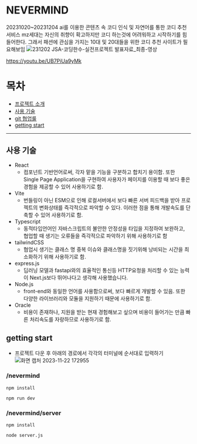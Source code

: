 # NEVERMIND
20231020~20231204
ai를 이용한 콘텐츠 속 코디 인식 및 자연어를 통한 코디 추천 서비스
mz세대는 자신의 취향이 확고하지만 코디 하는것에 어려워하고 시작하기를 힘들어한다. 그래서 패션에 관심을 가지는 10대 및 20대들을 위한 코디 추천 사이트가 필요해보임
![231202 JSA-코딩한수-실전프로젝트 발표자료_최종-영상](https://github.com/CDHANSOO/nevermind/assets/136785138/bd30b9fc-f9c2-4daf-92e6-c5e61137ebf1)

https://youtu.be/UB7PiUa9yMk

# 목차 
- [프로젝트 소개](#NEVERMIND)
- [사용 기술](#사용-기술)
- [git 협업룰](docs/projectRules.md)
- [getting start](#getting-start)

---

## 사용 기술
- React
  - 컴포넌트 기반언어로써, 각자 맡을 기능을 구분하고 합치기 용이함. 또한 Single Page Application을 구현하여 사용자가 페이지를 이용할 때 보다 좋은 경험을 제공할 수 있어 사용하기로 함.
- Vite
  - 번들링이 아닌 ESM으로 인해 로컬서버에서 보다 빠른 서버 피드백을 받아 프로젝트의 변화상태를 즉각적으로 파악할 수 있다. 이러한 점을 통해 개발속도를 단축할 수 있어 사용하기로 함.
- Typescript
  - 동적타입언어인 자바스크립트의 불안한 안정성을 타입을 지정하여 보완하고, 협업할 때 생기는 오류들을 즉각적으로 파악하기 위해 사용하기로 함 
- tailwindCSS
  - 협업시 생기는 클래스 명 중복 이슈와 클래스명을 짓기위해 낭비되는 시간을 최소화하기 위해 사용하기로 함.
- express.js
  - 딥러닝 모델과 fastapi와의 효율적인 통신등 HTTP요청을 처리할 수 있는 능력이 Next.js보다 뛰어나다고 생각해 사용했습니다.
- Node.js
  - front-end와 동일한 언어를 사용함으로써, 보다 빠르게 개발할 수 있음. 또한 다양한 라이브러리와 모듈을 지원하기 때문에 사용하기로 함.
- Oracle
  - 비용이 존재하나, 지원을 받는 현재 경험해보고 싶으며 비용이 들어가는 만큼 빠른 처리속도를 자랑하므로 사용하기로 함.

  
## getting start
- 프로젝트 다운 후 아래의 경로에서 각각의 터미널에 순서대로 입력하기
![화면 캡처 2023-11-22 172955](https://github.com/CDHANSOO/nevermind/assets/136785138/b1f7743e-5bd9-4ec8-8aad-67eb60692f7b)
### /nevermind
```
npm install
```
```
npm run dev
```
### /nevermind/server
```
npm install
```
```
node server.js
```
